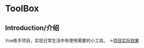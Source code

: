 # ToolBox
## Introduction/介绍
Vue练手项目，实现日常生活中有使用需要的小工具。
→[项目实际效果](https://rob8080.github.io/ToolBoxDeploy/)
